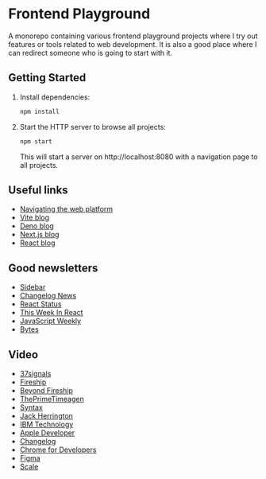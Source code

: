 # Frontend Playground

A monorepo containing various frontend playground projects where I try out features or tools related to web development.
It is also a good place where I can redirect someone who is going to start with it.

## Getting Started

1. Install dependencies:
   ```bash
   npm install
   ```

2. Start the HTTP server to browse all projects:
   ```bash
   npm start
   ```
   This will start a server on http://localhost:8080 with a navigation page to all projects.


## Useful links

- [Navigating the web platform](https://patrickbrosset.com/lab/navigating-the-web-platform/?ref=sidebar)
- [Vite blog](https://vite.dev/blog.html)
- [Deno blog](https://deno.com/blog)
- [Next.js blog](https://nextjs.org/blog)
- [React blog](https://react.dev/blog)

## Good newsletters

- [Sidebar](https://sidebar.io)
- [Changelog News](https://changelog.com/news)
- [React Status](https://react.statuscode.com)
- [This Week In React](https://thisweekinreact.com)
- [JavaScript Weekly](https://javascriptweekly.com)
- [Bytes](https://bytes.dev)

## Video

- [37signals](https://www.youtube.com/@37signals/videos)
- [Fireship](https://www.youtube.com/@Fireship)
- [Beyond Fireship](https://www.youtube.com/@beyondfireship)
- [ThePrimeTimeagen](https://www.youtube.com/@ThePrimeTimeagen)
- [Syntax](https://www.youtube.com/@syntaxfm)
- [Jack Herrington](https://www.youtube.com/@jherr/videos)
- [IBM Technology](https://www.youtube.com/@IBMTechnology/videos)
- [Apple Developer](https://www.youtube.com/@AppleDeveloper)
- [Changelog](https://www.youtube.com/@Changelog)
- [Chrome for Developers](https://www.youtube.com/@ChromeDevs)
- [Figma](https://www.youtube.com/@Figma)
- [Scale](https://www.youtube.com/@scaleconference/videos)
